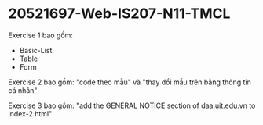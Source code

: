 # 20521697-Web-IS207-N11-TMCL

Exercise 1 bao gồm:
  - Basic-List
  - Table
  - Form
 
 Exercise 2 bao gồm: "code theo mẫu" và "thay đổi mẫu trên bằng thông tin cá nhân"
 
 Exercise 3 bao gồm: "add the GENERAL NOTICE section of daa.uit.edu.vn to index-2.html"

